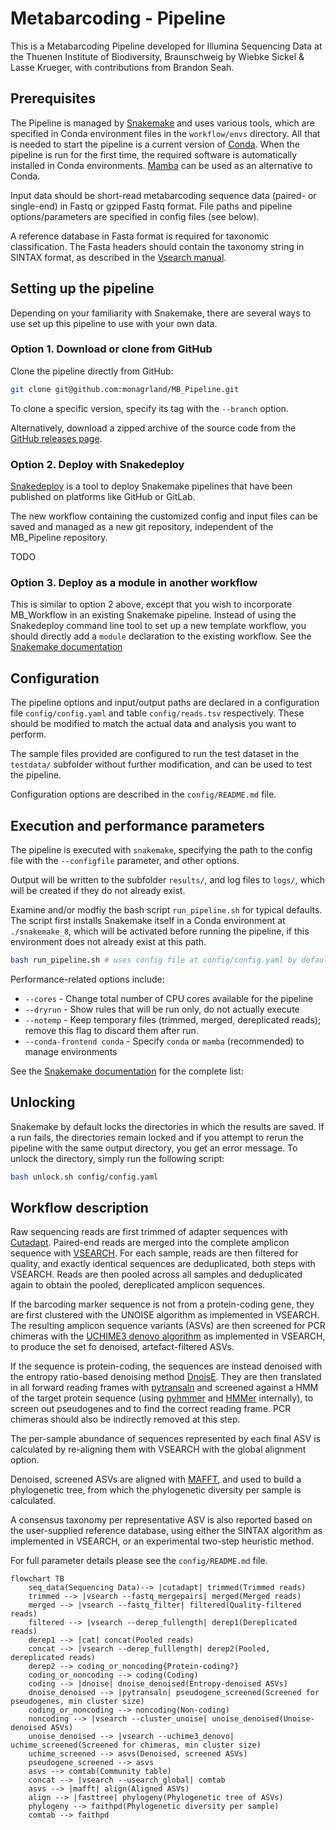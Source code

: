# Metabarcoding - Pipeline

This is a Metabarcoding Pipeline developed for Illumina Sequencing Data at the
Thuenen Institute of Biodiversity, Braunschweig by Wiebke Sickel & Lasse
Krueger, with contributions from Brandon Seah.


## Prerequisites

The Pipeline is managed by [Snakemake](https://snakemake.readthedocs.io/) and
uses various tools, which are specified in Conda environment files in the
`workflow/envs` directory. All that is needed to start the pipeline is a
current version of [Conda](https://docs.conda.io/). When the pipeline is run
for the first time, the required software is automatically installed in Conda
environments. [Mamba](https://mamba.readthedocs.io/) can be used as an
alternative to Conda.

Input data should be short-read metabarcoding sequence data (paired- or
single-end) in Fastq or gzipped Fastq format. File paths and pipeline
options/parameters are specified in config files (see below).

A reference database in Fasta format is required for taxonomic classification.
The Fasta headers should contain the taxonomy string in SINTAX format, as
described in the [Vsearch
manual](https://github.com/torognes/vsearch/releases/download/v2.26.1/vsearch_manual.pdf).


## Setting up the pipeline

Depending on your familiarity with Snakemake, there are several ways to use set
up this pipeline to use with your own data.


### Option 1. Download or clone from GitHub

Clone the pipeline directly from GitHub:

```bash
git clone git@github.com:monagrland/MB_Pipeline.git
```

To clone a specific version, specify its tag with the `--branch` option.

Alternatively, download a zipped archive of the source code from the [GitHub
releases page](https://github.com/monagrland/MB_Pipeline/releases).


### Option 2. Deploy with Snakedeploy

[Snakedeploy](https://snakedeploy.readthedocs.io/en/latest/) is a tool to
deploy Snakemake pipelines that have been published on platforms like GitHub or
GitLab.

The new workflow containing the customized config and input files can be saved
and managed as a new git repository, independent of the MB_Pipeline repository.

TODO


### Option 3. Deploy as a module in another workflow

This is similar to option 2 above, except that you wish to incorporate
MB_Workflow in an existing Snakemake pipeline. Instead of using the Snakedeploy
command line tool to set up a new template workflow, you should directly add a
`module` declaration to the existing workflow. See the [Snakemake
documentation](https://snakemake.readthedocs.io/en/stable/snakefiles/deployment.html#using-and-combining-pre-exising-workflows)


## Configuration

The pipeline options and input/output paths are declared in a configuration
file `config/config.yaml` and table `config/reads.tsv` respectively. These
should be modified to match the actual data and analysis you want to perform.

The sample files provided are configured to run the test dataset in the
`testdata/` subfolder without further modification, and can be used to test the
pipeline.

Configuration options are described in the `config/README.md` file.


## Execution and performance parameters

The pipeline is executed with `snakemake`, specifying the path to the config
file with the `--configfile` parameter, and other options.

Output will be written to the subfolder `results/`, and log files to `logs/`,
which will be created if they do not already exist.

Examine and/or modfiy the bash script `run_pipeline.sh` for typical defaults.
The script first installs Snakemake itself in a Conda environment at
`./snakemake_8`, which will be activated before running the pipeline, if this
environment does not already exist at this path.

```bash
bash run_pipeline.sh # uses config file at config/config.yaml by default
```

Performance-related options include:

* `--cores` - Change total number of CPU cores available for the pipeline
* `--dryrun` - Show rules that will be run only, do not actually execute
* `--notemp` - Keep temporary files (trimmed, merged, dereplicated reads);
               remove this flag to discard them after run.
* `--conda-frontend conda` - Specify `conda` or `mamba` (recommended) to manage
                             environments

See the [Snakemake
documentation](https://snakemake.readthedocs.io/en/stable/executing/cli.html)
for the complete list:


## Unlocking

Snakemake by default locks the directories in which the results are saved. If a
run fails, the directories remain locked and if you attempt to rerun the
pipeline with the same output directory, you get an error message. To unlock
the directory, simply run the following script:

```bash
bash unlock.sh config/config.yaml
```


## Workflow description

Raw sequencing reads are first trimmed of adapter sequences with
[Cutadapt](https://cutadapt.readthedocs.io/en/stable/).  Paired-end reads are
merged into the complete amplicon sequence with
[VSEARCH](https://github.com/torognes/vsearch).  For each sample, reads are
then filtered for quality, and exactly identical sequences are deduplicated,
both steps with VSEARCH. Reads are then pooled across all samples and
deduplicated again to obtain the pooled, dereplicated amplicon sequences.

If the barcoding marker sequence is not from a protein-coding gene, they are
first clustered with the UNOISE algorithm as implemented in VSEARCH. The
resulting amplicon sequence variants (ASVs) are then screened for PCR chimeras
with the [UCHIME3 denovo
algorithm](https://www.drive5.com/usearch/manual/cmd_uchime3_denovo.html) as
implemented in VSEARCH, to produce the set fo denoised, artefact-filtered ASVs.

If the sequence is protein-coding, the sequences are instead denoised with the
entropy ratio-based denoising method
[DnoisE](https://github.com/adriantich/DnoisE). They are then translated in all
forward reading frames with
[pytransaln](https://github.com/monagrland/pytransaln) and screened against a
HMM of the target protein sequence (using
[pyhmmer](https://github.com/althonos/pyhmmer) and [HMMer](https://hmmer.org/)
internally), to screen out pseudogenes and to find the correct reading frame.
PCR chimeras should also be indirectly removed at this step.

The per-sample abundance of sequences represented by each final ASV is
calculated by re-aligning them with VSEARCH with the global alignment option.

Denoised, screened ASVs are aligned with
[MAFFT](https://mafft.cbrc.jp/alignment/software/), and used to build a
phylogenetic tree, from which the phylogenetic diversity per sample is
calculated.

A consensus taxonomy per representative ASV is also reported based on the
user-supplied reference database, using either the SINTAX algorithm as
implemented in VSEARCH, or an experimental two-step heuristic method.

For full parameter details please see the `config/README.md` file.


```mermaid
flowchart TB
    seq_data(Sequencing Data)--> |cutadapt| trimmed(Trimmed reads)
    trimmed --> |vsearch --fastq_mergepairs| merged(Merged reads)
    merged --> |vsearch --fastq_filter| filtered(Quality-filtered reads)
    filtered --> |vsearch --derep_fullength| derep1(Dereplicated reads)
    derep1 --> |cat| concat(Pooled reads)
    concat --> |vsearch --derep_fulllength| derep2(Pooled, dereplicated reads)
    derep2 --> coding_or_noncoding{Protein-coding?}
    coding_or_noncoding --> coding(Coding)
    coding --> |dnoise| dnoise_denoised(Entropy-denoised ASVs)
    dnoise_denoised --> |pytransaln| pseudogene_screened(Screened for pseudogenes, min cluster size)
    coding_or_noncoding --> noncoding(Non-coding)
    noncoding --> |vsearch --cluster_unoise| unoise_denoised(Unoise-denoised ASVs)
    unoise_denoised --> |vsearch --uchime3_denovo| uchime_screened(Screened for chimeras, min cluster size)
    uchime_screened --> asvs(Denoised, screened ASVs)
    pseudogene_screened --> asvs
    asvs --> comtab(Community table)
    concat --> |vsearch --usearch_global| comtab
    asvs --> |mafft| align(Aligned ASVs)
    align --> |fasttree| phylogeny(Phylogenetic tree of ASVs)
    phylogeny --> faithpd(Phylogenetic diversity per sample)
    comtab --> faithpd
```
